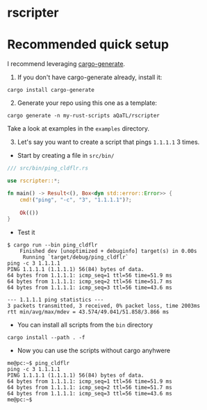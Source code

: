 # rscripter

# Recommended quick setup

I recommend leveraging [cargo-generate](https://github.com/cargo-generate/cargo-generate).

1. If you don't have cargo-generate already, install it:

```shell
cargo install cargo-generate
```

2. Generate your repo using this one as a template:

```shell
cargo generate -n my-rust-scripts aQaTL/rscripter 
```

Take a look at examples in the `examples` directory. 

3. Let's say you want to create a script that pings `1.1.1.1` 3 times.

- Start by creating a file in `src/bin/`

```rust
/// src/bin/ping_cldflr.rs

use rscripter::*;

fn main() -> Result<(), Box<dyn std::error::Error>> {
	cmd!("ping", "-c", "3", "1.1.1.1")?;
	
	Ok(())
}
```

- Test it

```shell
$ cargo run --bin ping_cldflr
    Finished dev [unoptimized + debuginfo] target(s) in 0.00s
     Running `target/debug/ping_cldflr`
ping -c 3 1.1.1.1
PING 1.1.1.1 (1.1.1.1) 56(84) bytes of data.
64 bytes from 1.1.1.1: icmp_seq=1 ttl=56 time=51.9 ms
64 bytes from 1.1.1.1: icmp_seq=2 ttl=56 time=51.7 ms
64 bytes from 1.1.1.1: icmp_seq=3 ttl=56 time=43.6 ms

--- 1.1.1.1 ping statistics ---
3 packets transmitted, 3 received, 0% packet loss, time 2003ms
rtt min/avg/max/mdev = 43.574/49.041/51.858/3.866 ms
```

- You can install all scripts from the `bin` directory 

```shell
cargo install --path . -f
```

- Now you can use the scripts without cargo anyhwere

```shell
me@pc:~$ ping_cldflr
ping -c 3 1.1.1.1
PING 1.1.1.1 (1.1.1.1) 56(84) bytes of data.
64 bytes from 1.1.1.1: icmp_seq=1 ttl=56 time=51.9 ms
64 bytes from 1.1.1.1: icmp_seq=2 ttl=56 time=51.7 ms
64 bytes from 1.1.1.1: icmp_seq=3 ttl=56 time=43.6 ms
me@pc:~$ 
```